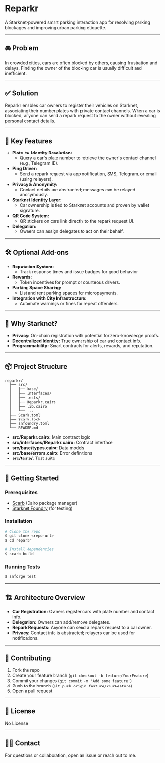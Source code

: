 # Reparkr

A Starknet-powered smart parking interaction app for resolving parking blockages and improving urban parking etiquette.

---

## 🚘 Problem

In crowded cities, cars are often blocked by others, causing frustration and delays. Finding the owner of the blocking car is usually difficult and inefficient.

---

## ✅ Solution

Reparkr enables car owners to register their vehicles on Starknet, associating their number plates with private contact channels. When a car is blocked, anyone can send a repark request to the owner without revealing personal contact details.

---

## 🧩 Key Features

- **Plate-to-Identity Resolution:**
  - Query a car's plate number to retrieve the owner's contact channel (e.g., Telegram ID).
- **Ping Driver:**
  - Send a repark request via app notification, SMS, Telegram, or email (using relayers).
- **Privacy & Anonymity:**
  - Contact details are abstracted; messages can be relayed anonymously.
- **Starknet Identity Layer:**
  - Car ownership is tied to Starknet accounts and proven by wallet signature.
- **QR Code System:**
  - QR stickers on cars link directly to the repark request UI.
- **Delegation:**
  - Owners can assign delegates to act on their behalf.

---

## 🛠️ Optional Add-ons

- **Reputation System:**
  - Track response times and issue badges for good behavior.
- **Rewards:**
  - Token incentives for prompt or courteous drivers.
- **Parking Space Sharing:**
  - List and rent parking spaces for micropayments.
- **Integration with City Infrastructure:**
  - Automate warnings or fines for repeat offenders.

---

## 🔐 Why Starknet?

- **Privacy:** On-chain registration with potential for zero-knowledge proofs.
- **Decentralized Identity:** True ownership of car and contact info.
- **Programmability:** Smart contracts for alerts, rewards, and reputation.

---

## 📦 Project Structure

```
reparkr/
  ├── src/
  │   ├── base/
  │   ├── interfaces/
  │   ├── tests/
  │   ├── Reparkr.cairo
  │   ├── lib.cairo
  │   └── ...
  ├── Scarb.toml
  ├── Scarb.lock
  ├── snfoundry.toml
  └── README.md
```

- **src/Reparkr.cairo:** Main contract logic
- **src/interfaces/IReparkr.cairo:** Contract interface
- **src/base/types.cairo:** Data models
- **src/base/errors.cairo:** Error definitions
- **src/tests/**: Test suite

---

## 🚀 Getting Started

### Prerequisites
- [Scarb](https://docs.swmansion.com/scarb/) (Cairo package manager)
- [Starknet Foundry](https://github.com/foundry-rs/starknet-foundry) (for testing)

### Installation
```bash
# Clone the repo
$ git clone <repo-url>
$ cd reparkr

# Install dependencies
$ scarb build
```

### Running Tests
```bash
$ snforge test
```

---

## 🏗️ Architecture Overview

- **Car Registration:** Owners register cars with plate number and contact info.
- **Delegation:** Owners can add/remove delegates.
- **Repark Requests:** Anyone can send a repark request to a car owner.
- **Privacy:** Contact info is abstracted; relayers can be used for notifications.

---

## 🤝 Contributing

1. Fork the repo
2. Create your feature branch (`git checkout -b feature/YourFeature`)
3. Commit your changes (`git commit -m 'Add some feature'`)
4. Push to the branch (`git push origin feature/YourFeature`)
5. Open a pull request

---

## 📄 License

No License

---

## 🙋‍♂️ Contact

For questions or collaboration, open an issue or reach out to me.